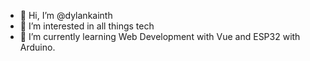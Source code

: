 - 👋 Hi, I’m @dylankainth
- 👀 I’m interested in all things tech
- 🌱 I’m currently learning Web Development with Vue and ESP32 with Arduino.

<!---
dylankainth/dylankainth is a ✨ special ✨ repository because its `README.md` (this file) appears on your GitHub profile.
You can click the Preview link to take a look at your changes.
--->
